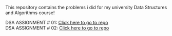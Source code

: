 This repository contains the problems i did for my university Data Structures and Algorithms course!<br>

DSA ASSIGNMENT # 01: [Click here to go to repo](https://github.com/Tahrim19/DSA_Assignment_01.git)<br>
DSA ASSIGNMENT # 02: [Click here to go to repo](https://github.com/Tahrim19/DSA-Assignment_02.git)<br>

